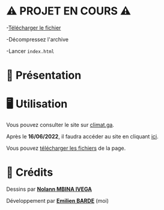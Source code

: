 # ⚠️ PROJET EN COURS ⚠️

-[Télécharger le fichier](https://github.com/Emilien-B/Climat-/archive/refs/heads/main.zip)

-Décompressez l'archive

-Lancer `index.html`

# 📖 Présentation


# 🖥 Utilisation

Vous pouvez consulter le site sur [climat.ga](climat.ga).

Après le **16/06/2022**, il faudra accéder au site en cliquant [ici](https://emilien-b.github.io/Climat/).

Vous pouvez [télécharger les fichiers](https://github.com/Emilien-B/Climat/archive/refs/heads/main.zip) de la page.

# 📝 Crédits

Dessins par [**Nolann MBINA IVEGA**](https://www.instagram.com/chizunokichichi/)

Développement par [**Emilien BARDE**](https://twitter.com/emilien_barde) (moi)